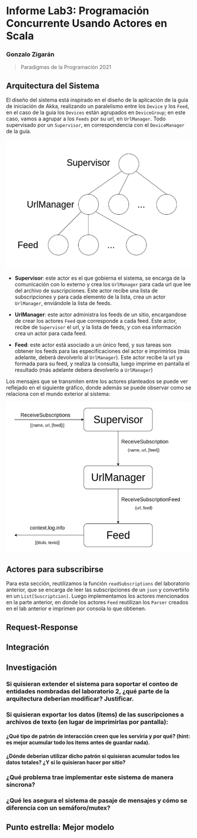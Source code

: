 # Informe Lab3: Programación Concurrente Usando Actores en Scala

### Gonzalo Zigarán
> Paradigmas de la Programación 2021

## Arquitectura del Sistema

El diseño del sistema está inspirado en el diseño de la aplicación de la guía de iniciación de Akka, realizando un paralelismo entre los `Device` y los `Feed`, en el caso de la guía los `Devices` están agrupados en `DeviceGroup`; en este caso, vamos a agrupar a los `Feeds` por su url, en `UrlManager`. Todo supervisado por un `Supervisor`, en correspondencia con el `DeviceManager` de la guía. 

![Actores del Sistema](actores.png)

- **Supervisor**: este actor es el que gobierna el sistema, se encarga de la comunicación con lo externo y crea los `UrlManager` para cada url que lee del archivo de suscripciones. Este actor recibe una lista de subscripciones y para cada elemento de la lista, crea un actor `UrlManager`, enviándole la lista de feeds.

- **UrlManager**: este actor administra los feeds de un sitio, encargandose de crear los actores `Feed` que corresponde a cada feed. Este actor, recibe de `Supervisor` el url, y la lista de feeds, y con esa información crea un actor para cada feed.

- **Feed**: este actor está asociado a un único feed, y sus tareas son obtener los feeds para las especificaciones del actor e imprimirlos (más adelante, deberá devolverlo al `UrlManager`). Este actor recibe la url ya formada para su feed, y realiza la consulta, luego imprime en pantalla el resultado (más adelante debera devolverlo a `UrlManager`)

Los mensajes que se transmiten entre los actores planteados se puede ver reflejado en el siguiente gráfico, donde además se puede observar como se relaciona con el mundo exterior al sistema:

![Mensajes entre los Actores](mensajes.png)

## Actores para subscribirse

Para esta sección, reutilizamos la función `readSubscriptions` del laboratorio anterior, que se encarga de leer las subscripciones de un `json` y convertirlo en un `List[Suscriptcion]`. Luego implementamos los actores mencionados en la parte anterior, en donde los actores `Feed` reutilizan los `Parser` creados en el lab anterior e imprimen por consola lo que obtienen. 

## Request-Response

## Integración


## Investigación


### Si quisieran extender el sistema para soportar el conteo de entidades nombradas del laboratorio 2, ¿qué parte de la arquitectura deberían modificar? Justificar.

### Si quisieran exportar los datos (ítems) de las suscripciones a archivos de texto (en lugar de imprimirlas por pantalla):

#### ¿Qué tipo de patrón de interacción creen que les serviría y por qué? (hint: es mejor acumular todo los items antes de guardar nada).

#### ¿Dónde deberían utilizar dicho patrón si quisieran acumular todos los datos totales? ¿Y si lo quisieran hacer por sitio?

### ¿Qué problema trae implementar este sistema de manera síncrona?

### ¿Qué les asegura el sistema de pasaje de mensajes y cómo se diferencia con un semáforo/mutex?


## **Punto estrella:** Mejor modelo
